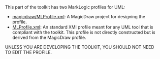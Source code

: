 This part of the toolkit has two MarkLogic profiles for UML:

- [magicdraw/MLProfile.xml](magicdraw/MLProfile.xml): A MagicDraw project for designing the profile.
- [MLProfile.xml](MLProfile.xml): An standard XMI profile meant for any UML tool that is compliant with the toolkit. This profile is not directly constructed but is derived from the MagicDraw profile.

UNLESS YOU ARE DEVELOPING THE TOOLKIT, YOU SHOULD NOT NEED TO EDIT THE PROFILE. 